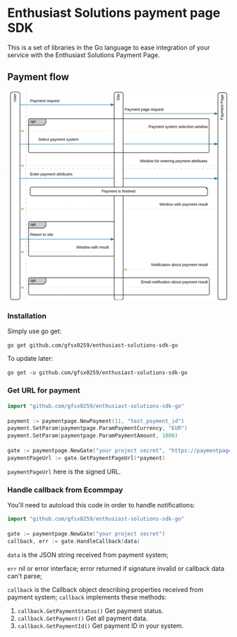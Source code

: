 

# Enthusiast Solutions payment page SDK

This is a set of libraries in the Go language to ease integration of your service
with the Enthusiast Solutions Payment Page.

## Payment flow

![Payment flow](flow.png)

### Installation

Simply use go get:

`go get github.com/gfsx0259/enthusiast-solutions-sdk-go`

To update later:

`go get -u github.com/gfsx0259/enthusiast-solutions-sdk-go`

### Get URL for payment

```go
import "github.com/gfsx0259/enthusiast-solutions-sdk-go"

payment := paymentpage.NewPayment(11, "test_payment_id")
payment.SetParam(paymentpage.ParamPaymentCurrency, "EUR")
payment.SetParam(paymentpage.ParamPaymentAmount, 1000)

gate := paymentpage.NewGate("your project secret", "https://paymentpage.enthusiast.com")
paymentPageUrl := gate.GetPaymentPageUrl(*payment)
``` 

`paymentPageUrl` here is the signed URL.

### Handle callback from Ecommpay

You'll need to autoload this code in order to handle notifications:

```go
import "github.com/gfsx0259/enthusiast-solutions-sdk-go"

gate := paymentpage.NewGate("your project secret")
callback, err := gate.HandleCallback(data)
```

`data` is the JSON string received from payment system;

`err` nil or error interface; error returned if signature invalid or callback data can't parse;

`callback` is the Callback object describing properties received from payment system;
`callback` implements these methods: 
1. `callback.GetPaymentStatus()`
    Get payment status.
2. `callback.GetPayment()`
    Get all payment data.
3. `callback.GetPaymentId()`
    Get payment ID in your system.
